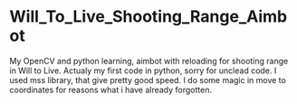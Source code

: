 # Will_To_Live_Shooting_Range_Aimbot
 My OpenCV and python learning, aimbot with reloading for shooting range in Will to Live. Actualy my first code in python, sorry for unclead code. I used mss library, that give pretty good speed. I do some magic in move to coordinates for reasons what i have already forgotten.
